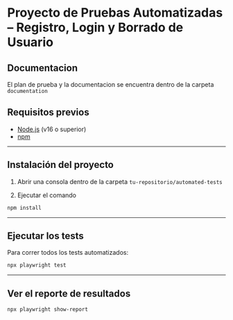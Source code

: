 # Proyecto de Pruebas Automatizadas – Registro, Login y Borrado de Usuario


## Documentacion

El plan de prueba y la documentacion se encuentra dentro de la carpeta `documentation`


## Requisitos previos

- [Node.js](https://nodejs.org/) (v16 o superior)
- [npm](https://www.npmjs.com/)

---

## Instalación del proyecto

1. Abrir una consola dentro de la carpeta `tu-repositorio/automated-tests`

2. Ejecutar el comando
```bash
npm install
```

---

## Ejecutar los tests

Para correr todos los tests automatizados:

```bash
npx playwright test
```
---

## Ver el reporte de resultados

```bash
npx playwright show-report
```
